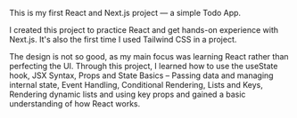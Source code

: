 This is my first React and Next.js project — a simple Todo App.

I created this project to practice React and get hands-on experience with Next.js. It's also the first time I used Tailwind CSS in a project.

The design is not so good, as my main focus was learning React rather than perfecting the UI.
Through this project, I learned how to use the useState hook, JSX Syntax, Props and State Basics – Passing data and managing internal state, 
Event Handling, Conditional Rendering, Lists and Keys, Rendering dynamic lists and using key props and gained a basic understanding of how React works.










